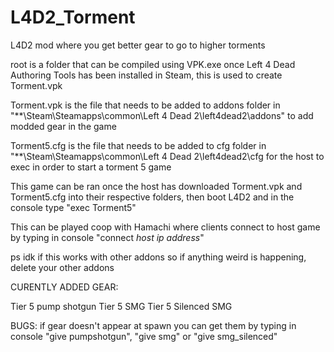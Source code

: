 # L4D2_Torment

L4D2 mod where you get better gear to go to higher torments

root is a folder that can be compiled using VPK.exe once Left 4 Dead Authoring Tools has been installed in Steam, this is used to create Torment.vpk

Torment.vpk is the file that needs to be added to addons folder in "**\Steam\Steamapps\common\Left 4 Dead 2\left4dead2\addons" to add modded gear in the game

Torment5.cfg is the file that needs to be added to cfg folder in "**\Steam\Steamapps\common\Left 4 Dead 2\left4dead2\cfg for the host to exec in order to start a torment 5 game

This game can be ran once the host has downloaded Torment.vpk and Torment5.cfg into their respective folders, then boot L4D2 and in the console type "exec Torment5"

This can be played coop with Hamachi where clients connect to host game by typing in console "connect *host ip address*"

ps idk if this works with other addons so if anything weird is happening, delete your other addons


CURENTLY ADDED GEAR:

Tier 5 pump shotgun
Tier 5 SMG
Tier 5 Silenced SMG

BUGS:
if gear doesn't appear at spawn you can get them by typing in console "give pumpshotgun", "give smg" or "give smg_silenced"
